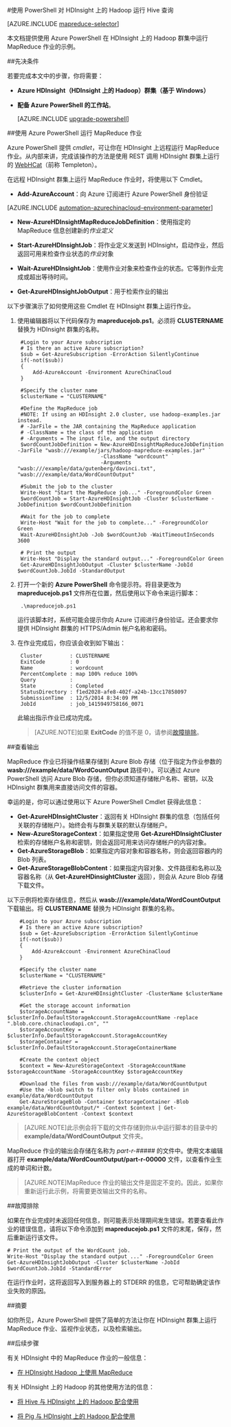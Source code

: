 <properties
   pageTitle="将 MapReduce 和 PowerShell 与 Hadoop 配合使用 | Azure"
   description="了解如何使用 PowerShell 在 HDInsight 上的 Hadoop 上远程运行 MapReduce 作业。"
   services="hdinsight"
   documentationCenter=""
   authors="Blackmist"
   manager="paulettm"
   editor="cgronlun"
	tags="azure-portal"/>

<tags
	ms.service="hdinsight"
	ms.date="04/26/2016"
	wacn.date="06/29/2016"/>

#使用 PowerShell 对 HDInsight 上的 Hadoop 运行 Hive 查询

[AZURE.INCLUDE [mapreduce-selector](../includes/hdinsight-selector-use-mapreduce.md)]

本文档提供使用 Azure PowerShell 在 HDInsight 上的 Hadoop 群集中运行 MapReduce 作业的示例。

##<a id="prereq"></a>先决条件

若要完成本文中的步骤，你将需要：

- **Azure HDInsight（HDInsight 上的 Hadoop）群集（基于 Windows）** 

- **配备 Azure PowerShell 的工作站**。

    [AZURE.INCLUDE [upgrade-powershell](../includes/hdinsight-use-latest-powershell.md)]

##<a id="powershell"></a>使用 Azure PowerShell 运行 MapReduce 作业

Azure PowerShell 提供 *cmdlet*，可让你在 HDInsight 上远程运行 MapReduce 作业。从内部来讲，完成该操作的方法是使用 REST 调用 HDInsight 群集上运行的 [WebHCat](https://cwiki.apache.org/confluence/display/Hive/WebHCat)（前称 Templeton）。

在远程 HDInsight 群集上运行 MapReduce 作业时，将使用以下 Cmdlet。

* **Add-AzureAccount**：向 Azure 订阅进行 Azure PowerShell 身份验证

[AZURE.INCLUDE [automation-azurechinacloud-environment-parameter](../includes/automation-azurechinacloud-environment-parameter.md)]

* **New-AzureHDInsightMapReduceJobDefinition**：使用指定的 MapReduce 信息创建新的*作业定义*

* **Start-AzureHDInsightJob**：将作业定义发送到 HDInsight，启动作业，然后返回可用来检查作业状态的*作业*对象

* **Wait-AzureHDInsightJob**：使用作业对象来检查作业的状态。它等到作业完成或超出等待时间。

* **Get-AzureHDInsightJobOutput**：用于检索作业的输出

以下步骤演示了如何使用这些 Cmdlet 在 HDInsight 群集上运行作业。

1. 使用编辑器将以下代码保存为 **mapreducejob.ps1**。必须将 **CLUSTERNAME** 替换为 HDInsight 群集的名称。

		#Login to your Azure subscription
		# Is there an active Azure subscription?
		$sub = Get-AzureSubscription -ErrorAction SilentlyContinue
		if(-not($sub))
		{
		    Add-AzureAccount -Environment AzureChinaCloud
		}

		#Specify the cluster name
		$clusterName = "CLUSTERNAME"

		#Define the MapReduce job
		#NOTE: If using an HDInsight 2.0 cluster, use hadoop-examples.jar instead.
		# -JarFile = the JAR containing the MapReduce application
		# -ClassName = the class of the application
		# -Arguments = The input file, and the output directory
		$wordCountJobDefinition = New-AzureHDInsightMapReduceJobDefinition -JarFile "wasb:///example/jars/hadoop-mapreduce-examples.jar" `
		                          -ClassName "wordcount" `
		                          -Arguments "wasb:///example/data/gutenberg/davinci.txt", "wasb:///example/data/WordCountOutput"

		#Submit the job to the cluster
		Write-Host "Start the MapReduce job..." -ForegroundColor Green
		$wordCountJob = Start-AzureHDInsightJob -Cluster $clusterName -JobDefinition $wordCountJobDefinition

		#Wait for the job to complete
		Write-Host "Wait for the job to complete..." -ForegroundColor Green
		Wait-AzureHDInsightJob -Job $wordCountJob -WaitTimeoutInSeconds 3600

		# Print the output
		Write-Host "Display the standard output..." -ForegroundColor Green
		Get-AzureHDInsightJobOutput -Cluster $clusterName -JobId $wordCountJob.JobId -StandardOutput
            
2. 打开一个新的 **Azure PowerShell** 命令提示符。将目录更改为 **mapreducejob.ps1** 文件所在位置，然后使用以下命令来运行脚本：

		.\mapreducejob.ps1
    
    运行该脚本时，系统可能会提示你向 Azure 订阅进行身份验证。还会要求你提供 HDInsight 群集的 HTTPS/Admin 帐户名称和密码。

3. 在作业完成后，你应该会收到如下输出：

		Cluster         : CLUSTERNAME
		ExitCode        : 0
		Name            : wordcount
		PercentComplete : map 100% reduce 100%
		Query           :
		State           : Completed
		StatusDirectory : f1ed2028-afe8-402f-a24b-13cc17858097
		SubmissionTime  : 12/5/2014 8:34:09 PM
		JobId           : job_1415949758166_0071

	此输出指示作业已成功完成。

	> [AZURE.NOTE]如果 **ExitCode** 的值不是 0，请参阅[故障排除](#troubleshooting)。

##查看输出

MapReduce 作业已将操作结果存储到 Azure Blob 存储（位于指定为作业参数的 **wasb:///example/data/WordCountOutput** 路径中）。可以通过 Azure PowerShell 访问 Azure Blob 存储，但你必须知道存储帐户名称、密钥，以及 HDInsight 群集用来直接访问文件的容器。

幸运的是，你可以通过使用以下 Azure PowerShell Cmdlet 获得此信息：

* **Get-AzureHDInsightCluster**：返回有关 HDInsight 群集的信息（包括任何关联的存储帐户）。始终会有与群集关联的默认存储帐户。
* **New-AzureStorageContext**：如果指定使用 **Get-AzureHDInsightCluster** 检索的存储帐户名称和密钥，则会返回可用来访问存储帐户的内容对象。
* **Get-AzureStorageBlob**：如果指定内容对象和容器名称，则会返回容器内的 Blob 列表。
* **Get-AzureStorageBlobContent**：如果指定内容对象、文件路径和名称以及容器名称（从 **Get-AzureHDinsightCluster** 返回），则会从 Azure Blob 存储下载文件。

以下示例将检索存储信息，然后从 **wasb:///example/data/WordCountOutput** 下载输出。将 **CLUSTERNAME** 替换为 HDInsight 群集的名称。

		#Login to your Azure subscription
		# Is there an active Azure subscription?
		$sub = Get-AzureSubscription -ErrorAction SilentlyContinue
		if(-not($sub))
		{
		    Add-AzureAccount -Environment AzureChinaCloud
		}

		#Specify the cluster name
		$clusterName = "CLUSTERNAME"

		#Retrieve the cluster information
		$clusterInfo = Get-AzureHDInsightCluster -ClusterName $clusterName

		#Get the storage account information
		$storageAccountName = $clusterInfo.DefaultStorageAccount.StorageAccountName -replace ".blob.core.chinacloudapi.cn", ""
		$storageAccountKey = $clusterInfo.DefaultStorageAccount.StorageAccountKey
		$storageContainer = $clusterInfo.DefaultStorageAccount.StorageContainerName

		#Create the context object
		$context = New-AzureStorageContext -StorageAccountName $storageAccountName -StorageAccountKey $storageAccountKey

		#Download the files from wasb:///example/data/WordCountOutput
		#Use the -blob switch to filter only blobs contained in example/data/WordCountOutput
		Get-AzureStorageBlob -Container $storageContainer -Blob example/data/WordCountOutput/* -Context $context | Get-AzureStorageBlobContent -Context $context

> [AZURE.NOTE]此示例会将下载的文件存储到你从中运行脚本的目录中的 **example/data/WordCountOutput** 文件夹。

MapReduce 作业的输出会存储在名称为 *part-r-#####* 的文件中。使用文本编辑器打开 **example/data/WordCountOutput/part-r-00000** 文件，以查看作业生成的单词和计数。

> [AZURE.NOTE]MapReduce 作业的输出文件是固定不变的。因此，如果你重新运行此示例，将需要更改输出文件的名称。

##<a id="troubleshooting"></a>故障排除

如果在作业完成时未返回任何信息，则可能表示处理期间发生错误。若要查看此作业的错误信息，请将以下命令添加到 **mapreducejob.ps1** 文件的末尾，保存，然后重新运行该文件。

	# Print the output of the WordCount job.
	Write-Host "Display the standard output ..." -ForegroundColor Green
	Get-AzureHDInsightJobOutput -Cluster $clusterName -JobId $wordCountJob.JobId -StandardError

在运行作业时，这将返回写入到服务器上的 STDERR 的信息，它可帮助确定该作业失败的原因。

##<a id="summary"></a>摘要

如你所见，Azure PowerShell 提供了简单的方法让你在 HDInsight 群集上运行 MapReduce 作业、监视作业状态，以及检索输出。

##<a id="nextsteps"></a>后续步骤

有关 HDInsight 中的 MapReduce 作业的一般信息：

* [在 HDInsight Hadoop 上使用 MapReduce](/documentation/articles/hdinsight-use-mapreduce)

有关 HDInsight 上的 Hadoop 的其他使用方法的信息：

* [将 Hive 与 HDInsight 上的 Hadoop 配合使用](/documentation/articles/hdinsight-use-hive)

* [将 Pig 与 HDInsight 上的 Hadoop 配合使用](/documentation/articles/hdinsight-use-pig)

<!---HONumber=Mooncake_1207_2015-->